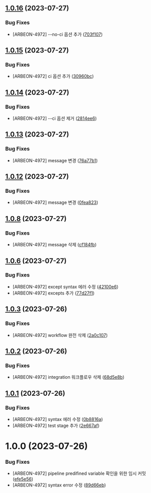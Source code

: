 ## [1.0.16](https://gitlab.arbeon.com/etc/devops/poc/react-deploy-sandbox/compare/v1.0.15...v1.0.16) (2023-07-27)


### Bug Fixes

* [ARBEON-4972] --no-ci 옵션 추가 ([703f107](https://gitlab.arbeon.com/etc/devops/poc/react-deploy-sandbox/commit/703f10777f12d0400f165552175550e6f880ced2))

## [1.0.15](https://gitlab.arbeon.com/etc/devops/poc/react-deploy-sandbox/compare/v1.0.14...v1.0.15) (2023-07-27)


### Bug Fixes

* [ARBEON-4972] ci 옵션 추가 ([30960bc](https://gitlab.arbeon.com/etc/devops/poc/react-deploy-sandbox/commit/30960bcaff3b3746e632f2bb113279aa1aabd3e7))

## [1.0.14](https://gitlab.arbeon.com/etc/devops/poc/react-deploy-sandbox/compare/v1.0.13...v1.0.14) (2023-07-27)


### Bug Fixes

* [ARBEON-4972] --ci 옵션 제거 ([2814ee6](https://gitlab.arbeon.com/etc/devops/poc/react-deploy-sandbox/commit/2814ee6a616f6720f883186febcfa442d90b775d))

## [1.0.13](https://gitlab.arbeon.com/etc/devops/poc/react-deploy-sandbox/compare/v1.0.12...v1.0.13) (2023-07-27)


### Bug Fixes

* [ARBEON-4972] message 변경 ([76a77b1](https://gitlab.arbeon.com/etc/devops/poc/react-deploy-sandbox/commit/76a77b168922ea6f67049d65644377f3f02b54e7))

## [1.0.12](https://gitlab.arbeon.com/etc/devops/poc/react-deploy-sandbox/compare/v1.0.11...v1.0.12) (2023-07-27)


### Bug Fixes

* [ARBEON-4972] message 변경 ([0fea823](https://gitlab.arbeon.com/etc/devops/poc/react-deploy-sandbox/commit/0fea8230104fba5dc68d9d20ee22ec6eed4933e4))

## [1.0.8](https://gitlab.arbeon.com/etc/devops/poc/react-deploy-sandbox/compare/v1.0.7...v1.0.8) (2023-07-27)


### Bug Fixes

* [ARBEON-4972] message 삭제 ([cf184fb](https://gitlab.arbeon.com/etc/devops/poc/react-deploy-sandbox/commit/cf184fb2fb412a64caecdc5db2966821d8f2c035))

## [1.0.6](https://gitlab.arbeon.com/etc/devops/poc/react-deploy-sandbox/compare/v1.0.5...v1.0.6) (2023-07-27)


### Bug Fixes

* [ARBEON-4972] except syntax 에러 수정 ([42100e6](https://gitlab.arbeon.com/etc/devops/poc/react-deploy-sandbox/commit/42100e6fde940bdbca1f715664a410b89498b2e3))
* [ARBEON-4972] excepts 추가 ([77d27f1](https://gitlab.arbeon.com/etc/devops/poc/react-deploy-sandbox/commit/77d27f1594f9abfe6b7498062fa1d0092386c181))

## [1.0.3](https://gitlab.arbeon.com/etc/devops/poc/react-deploy-sandbox/compare/v1.0.2...v1.0.3) (2023-07-26)


### Bug Fixes

* [ARBEON-4972] workflow 완전 삭제 ([2a0c107](https://gitlab.arbeon.com/etc/devops/poc/react-deploy-sandbox/commit/2a0c107797eb6669109e9c2f4eea64b5a0d230d2))

## [1.0.2](https://gitlab.arbeon.com/etc/devops/poc/react-deploy-sandbox/compare/v1.0.1...v1.0.2) (2023-07-26)


### Bug Fixes

* [ARBEON-4972] integration 워크플로우 삭제 ([68d5e8b](https://gitlab.arbeon.com/etc/devops/poc/react-deploy-sandbox/commit/68d5e8bf5916d491fa738fb3e112b97955ef7e33))

## [1.0.1](https://gitlab.arbeon.com/etc/devops/poc/react-deploy-sandbox/compare/v1.0.0...v1.0.1) (2023-07-26)


### Bug Fixes

* [ARBEON-4972] syntax 에러 수정 ([0b8816a](https://gitlab.arbeon.com/etc/devops/poc/react-deploy-sandbox/commit/0b8816a341c213dd66d60dd6ac3848301a1f78b4))
* [ARBEON-4972] test stage 추가 ([2e667af](https://gitlab.arbeon.com/etc/devops/poc/react-deploy-sandbox/commit/2e667af1370875ddf14cdbd4c06ebad122e1a781))

# 1.0.0 (2023-07-26)


### Bug Fixes

* [ARBEON-4972] pipeline predifined variable 확인을 위한 임시 커밋 ([efe5e56](https://gitlab.arbeon.com/etc/devops/poc/react-deploy-sandbox/commit/efe5e56a35a38e26514d073799ecc397917db820))
* [ARBEON-4972] syntax error 수정 ([89d66eb](https://gitlab.arbeon.com/etc/devops/poc/react-deploy-sandbox/commit/89d66eb459a6c55e49c50e64d0ac2d767d1b79b5))
